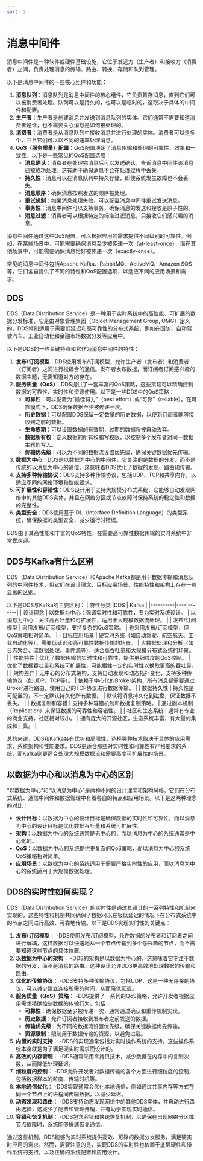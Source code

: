 ```yaml
---
sort: 2
---
```


# 消息中间件


消息中间件是一种软件或硬件基础设施，它位于发送方（生产者）和接收方（消费者）之间，负责处理消息的传输、路由、转换、存储和队列管理。

以下是消息中间件的一些核心组件和功能：
1. **消息队列**：消息队列是消息中间件的核心组件，它负责暂存消息，直到它们可以被消费者处理。队列可以是持久的，也可以是临时的，这取决于具体的中间件和配置。
2. **生产者**：生产者是创建消息并发送到消息队列的实体。它们通常不需要知道消费者是谁，也不需要关心消息是如何被处理的。
3. **消费者**：消费者是从消息队列中接收消息并进行处理的实体。消费者可以是多个，并且它们可以以不同的速率处理消息。
4. **QoS（服务质量）配置**：QoS配置决定了消息传输和处理的可靠性、效率和一致性。以下是一些常见的QoS配置选项：
   - **消息确认**：消费者在处理完消息后可以发送确认，告诉消息中间件该消息已被成功处理。这有助于确保消息不会在处理过程中丢失。
   - **持久性**：消息可以在消息队列中持久存储，即使系统发生故障也不会丢失。
   - **消息顺序**：确保消息按照发送的顺序被处理。
   - **重试机制**：如果消息处理失败，可以配置消息中间件重试发送消息。
   - **事务性**：消息中间件可以支持事务，确保消息的发送和接收是原子性的。
   - **消息过滤**：消费者可以根据特定的标准过滤消息，只接收它们感兴趣的消息。

消息中间件通过这些QoS配置，可以根据应用的需求提供不同级别的可靠性。例如，在某些场景中，可能需要确保消息至少被传递一次（at-least-once），而在其他场景中，可能需要确保消息恰好被传递一次（exactly-once）。

常见的消息中间件包括Apache Kafka、RabbitMQ、ActiveMQ、Amazon SQS等，它们各自提供了不同的特性和QoS配置选项，以适应不同的应用场景和需求。


## DDS

DDS（Data Distribution Service）是一种用于实时系统中的高性能、可扩展的数据分发标准，它是由对象管理集团（Object Management Group, OMG）定义的。DDS特别适用于需要低延迟和高可靠性的分布式系统，例如在国防、自动驾驶汽车、工业自动化和金融市场数据分发等应用中。

以下是DDS的一些关键特点和它作为消息中间件的特性：
1. **发布/订阅模型**：DDS使用发布/订阅模型，允许生产者（发布者）和消费者（订阅者）之间进行松耦合的通信。发布者发布数据，而订阅者订阅感兴趣的数据主题，无需知道对方的存在。
2. **服务质量（QoS）**：DDS提供了一套丰富的QoS策略，这些策略可以精确控制数据的可靠性、实时性和资源使用。以下是一些DDS中的QoS策略：
   - **可靠性**：可以配置为“最佳努力”（best effort）或“可靠”（reliable）。在可靠模式下，DDS确保数据至少被传递一次。   
   - **历史数据**：可以配置DDS保留一定数量的历史数据，以便新订阅者能够接收到之前的数据。   
   - **生命周期**：可以设置数据的有效期，过期的数据将被自动丢弃。   
   - **数据所有权**：定义数据的所有权和写权限，以控制多个发布者对同一数据主题的写入。   
   - **传输优先级**：可以为不同的数据流设置优先级，确保关键数据优先传输。
3. **数据为中心**：DDS是以数据为中心的中间件，它关注的是数据的分发，而不是传统的以消息为中心的通信。这意味着DDS优化了数据的发现、路由和传输。
4. **支持多种传输协议**：DDS支持多种传输协议，包括UDP、TCP和共享内存，以适应不同的网络环境和性能要求。
5. **可扩展性和容错性**：DDS设计用于支持大规模分布式系统，它能够自动发现网络中的其他DDS实体，并且在网络分区或节点故障时保持系统的稳定性和数据的完整性。
6. **类型安全**：DDS使用基于IDL（Interface Definition Language）的类型系统，确保数据的类型安全，减少运行时错误。

DDS由于其高性能和丰富的QoS特性，在需要高可靠性数据传输的实时系统中非常受欢迎。


## DDS与Kafka有什么区别

DDS（Data Distribution Service）和Apache Kafka都是用于数据传输和消息队列的中间件技术，但它们在设计理念、目标应用场景、性能特性和架构上存在一些显著的区别。

以下是DDS与Kafka的主要区别：
| 特性分类 |DDS | Kafka |
|----------|----|-------|
| 设计理念 | 以数据为中心：强调实时性和可靠性，专为实时系统设计。 | 以消息为中心：关注高吞吐量和可扩展性，适用于大规模数据流处理。 |
| 发布/订阅模型 | 采用发布/订阅模型，支持复杂的QoS策略。 | 也采用发布/订阅模型，但QoS策略相对简单。 |
| 目标应用场景 | 硬实时系统（如自动驾驶、航空航天、工业自动化等），需要低延迟和高可靠性数据传输的场景。 | 大数据处理和分析（如日志聚合、流数据处理、事件源等），适合高吞吐量和大规模分布式系统的场景。 |
| 性能特性 | 优化了数据传输的实时性和可靠性，提供更细粒度的QoS控制。 | 优化了数据吞吐量和系统可扩展性，可能牺牲一定的实时性以换取更高的吞吐量。 |
| 架构差异 | 无中心的分布式架构，支持自动发现和动态拓扑变化，支持多种传输协议（如UDP、TCP等）。 | 依赖于中心化的Broker架构，所有消息都需要通过Broker进行路由，使用自己的TCP协议进行数据传输。 |
| 数据持久性 | 持久性是可配置的，不一定默认持久化所有数据。 | 默认将消息持久化到磁盘，保证数据不丢失。 |
| 数据复制和容错 | 支持多种容错机制和数据复制策略。 | 通过副本机制（Replication）来保证数据的可靠性和容错性。 |
| 社区和生态系统 | 通常有专业的商业支持，社区相对较小。 | 拥有庞大的开源社区，生态系统丰富，有大量的集成和工具。 |


总的来说，DDS和Kafka各有优势和局限性，选择哪种技术取决于具体的应用需求、系统架构和性能要求。DDS更适合那些对实时性和可靠性有严格要求的系统，而Kafka则更适合处理大规模数据流和需要高度可扩展性的场景。

## 以数据为中心和以消息为中心的区别

“以数据为中心”和“以消息为中心”是两种不同的设计理念和架构风格，它们在分布式系统、通信中间件和数据管理中有着各自的特点和应用场景。以下是这两种理念的对比：

- **设计目标**：以数据为中心的设计目标是确保数据的实时性和可靠性，而以消息为中心的设计目标是优化数据吞吐量和系统可扩展性。
- **架构**：以数据为中心的系统通常是无中心的，而以消息为中心的系统通常是中心化的。
- **QoS**：以数据为中心的系统提供更复杂的QoS策略，而以消息为中心的系统QoS策略相对简单。
- **应用场景**：以数据为中心的系统适用于需要严格实时性的应用，而以消息为中心的系统适用于大规模数据处理。


## DDS的实时性如何实现？

DDS（Data Distribution Service）的实时性是通过其设计的一系列特性和机制来实现的，这些特性和机制共同确保了数据可以在极低延迟的情况下在分布式系统中的节点之间进行高效、可靠地传输。以下是DDS实现实时性的关键点：
1. **发布/订阅模型**：
   -DDS使用发布/订阅模型，允许数据的发布者和订阅者之间进行解耦，这样数据可以快速地从一个节点传输到多个感兴趣的节点，而不需要知道这些节点的具体位置。
2. **以数据为中心的架构**：
   -DDS的架构是以数据为中心的，这意味着它专注于数据的分发，而不是消息的路由。这种设计允许DDS更高效地处理数据的传输和路由。
3. **优化的传输协议**：
   -DDS支持多种传输协议，包括UDP，这是一种无连接的协议，可以减少建立连接所需的时间，从而降低延迟。
4. **服务质量（QoS）策略**：
   -DDS提供了一系列的QoS策略，允许开发者根据应用需求精确控制数据的传输行为，包括：
     - **可靠性**：确保数据至少被传递一次，通常通过确认和重传机制实现。
     - **历史数据**：允许订阅者接收到发布者之前发送的数据。
     - **传输优先级**：为不同的数据流设置优先级，确保关键数据优先传输。
     - **资源限制**：限制用于数据传输的资源，以避免过载。
5. **内置的实时支持**：
   -DDS的实现通常包括对实时操作系统的支持，这些操作系统本身就是为了满足硬实时需求而设计的。
6. **高效的内存管理**：
   -DDS通常采用零拷贝技术，减少数据在内存中的复制次数，从而降低处理延迟。
7. **细粒度的控制**：
   -DDS允许开发者对数据传输的各个方面进行细粒度的控制，包括数据样本的粒度、传输时机等。
8. **本地通信优化**：
   -DDS实现通常会优化本地通信，例如通过共享内存等方式在同一个节点上的进程间传输数据，以减少延迟。
9. **动态发现和路由**：
   -DDS支持动态发现网络中的其他DDS实体，并自动进行路由选择，这减少了配置和管理开销，并有助于实现实时通信。
10. **容错和恢复机制**：
    -DDS包含容错和快速恢复机制，以确保在出现网络分区或节点故障时，系统能够快速恢复通信。

通过这些机制，DDS能够为实时系统提供高效、可靠的数据分发服务，满足硬实时应用的需求。然而，需要注意的是，实现DDS的实时性也依赖于底层硬件和操作系统的支持，以及正确的系统配置和应用设计。
